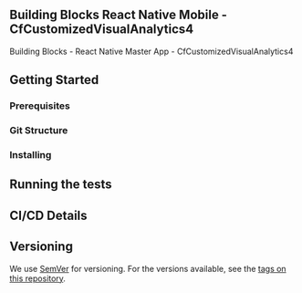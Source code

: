 ## Building Blocks React Native Mobile -  CfCustomizedVisualAnalytics4

Building Blocks - React Native Master App - CfCustomizedVisualAnalytics4

## Getting Started

### Prerequisites

### Git Structure

### Installing

## Running the tests

## CI/CD Details

## Versioning

We use [SemVer](http://semver.org/) for versioning. For the versions available, see the [tags on this repository](https://github.com/your/project/tags).